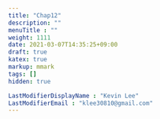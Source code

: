 ```yaml
---
title: "Chap12"
description: ""
menuTitle : ""
weight: 1111
date: 2021-03-07T14:35:25+09:00
draft: true
katex: true
markup: mmark
tags: []
hidden: true

LastModifierDisplayName : "Kevin Lee"
LastModifierEmail : "klee30810@gmail.com"
---
```


